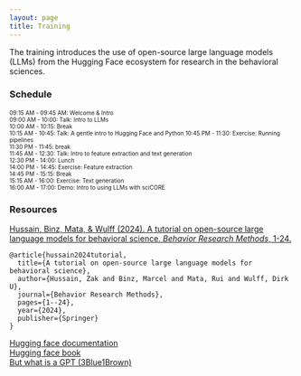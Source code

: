 ```yaml
---
layout: page
title: Training
---
```


The training introduces the use of open-source large language models (LLMs) from the Hugging Face ecosystem for research in the behavioral sciences. 

### Schedule

<font style="font-size:10">09:15 AM - 09:45 AM: Welcome & Intro<br>
09:00 AM - 10:00: Talk: Intro to LLMs<br>
10:00 AM - 10:15: Break<br>
10:15 AM - 10:45: Talk: A gentle intro to Hugging Face and Python
10:45 PM - 11:30: Exercise: Running pipelines<br>
11:30 PM - 11:45: break<br> 
11:45 AM - 12:30: Talk: Intro to feature extraction and text generation<br>
12:30 PM - 14:00: Lunch<br>
14:00 PM - 14:45: Exercise: Feature extraction<br>
14:45 PM - 15:15: Break<br>
15:15 AM - 16:00: Exercise: Text generation<br>
16:00 AM - 17:00: Demo: Intro to using LLMs with sciCORE<br>
</font>

### Resources

<a href="https://doi.org/10.3758/s13428-024-02455-8">Hussain, Binz, Mata, & Wulff (2024). A tutorial on open-source large language models for behavioral science. *Behavior Research Methods*, 1-24.
</a>
```
@article{hussain2024tutorial,
  title={A tutorial on open-source large language models for behavioral science},
  author={Hussain, Zak and Binz, Marcel and Mata, Rui and Wulff, Dirk U},
  journal={Behavior Research Methods},
  pages={1--24},
  year={2024},
  publisher={Springer}
}
```

<a href="https://huggingface.co/docs">Hugging face documentation<br>
<a href="https://transformersbook.com/">Hugging face book</a><br>
<a href="https://www.youtube.com/watch?v=wjZofJX0v4M&list=PLZHQObOWTQDNU6R1_67000Dx_ZCJB-3pi&index=5">But what is a GPT (3Blue1Brown)</a><br>


